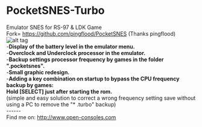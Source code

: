 # PocketSNES-Turbo
Emulator SNES for RS-97 &amp; LDK Game
<br>Fork= https://github.com/pingflood/PocketSNES (Thanks pingflood)
<br>![alt tag](https://i10.servimg.com/u/f10/20/08/16/04/pocket11.png)
<br>-**Display of the battery level in the emulator menu.
<br>**-**Overclock and Underclock processor in the emulator.
<br>**-**Backup settings processor frequency by games in the folder ".pocketsnes".
<br>**-**Small graphic redesign.
<br>**-**Adding a key combination on startup to bypass the CPU frequency backup by games: 
<br>Hold [SELECT] just after starting the rom.
<br>**(simple and easy solution to correct a wrong frequency setting save without using a PC to remove the "* .turbo" backup)
<br>------
<br>Find me on: http://www.open-consoles.com
